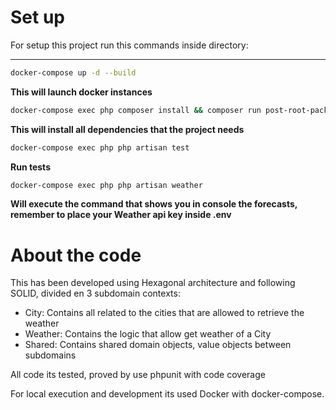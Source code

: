 # Set up

For setup this project run this commands inside directory:

---

```bash
docker-compose up -d --build
```

__This will launch docker instances__

```bash
docker-compose exec php composer install && composer run post-root-package-install
```

__This will install all dependencies that the project needs__

```bash
docker-compose exec php php artisan test
```

__Run tests__

```bash
docker-compose exec php php artisan weather
```

__Will execute the command that shows you in console the forecasts, remember to place your Weather api key inside .env__

# About the code

This has been developed using Hexagonal architecture and following SOLID, divided en 3 subdomain contexts:
- City: Contains all related to the cities that are allowed to retrieve the weather
- Weather: Contains the logic that allow get weather of a City
- Shared: Contains shared domain objects, value objects between subdomains

All code its tested, proved by use phpunit with code coverage

For local execution and development its used Docker with docker-compose.

